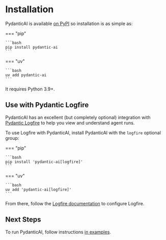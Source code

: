 # Installation

PydanticAI is available [on PyPI](https://pypi.org/project/pydantic-ai/) so installation is as simple as:

=== "pip"

    ```bash
    pip install pydantic-ai
    ```

=== "uv"

    ```bash
    uv add pydantic-ai
    ```

It requires Python 3.9+.

## Use with Pydantic Logfire

PydanticAI has an excellent (but completely optional) integration with [Pydantic Logfire](https://pydantic.dev/logfire) to help you view and understand agent runs.

To use Logfire with PydanticAI, install PydanticAI with the `logfire` optional group:

=== "pip"

    ```bash
    pip install 'pydantic-ai[logfire]'
    ```

=== "uv"

    ```bash
    uv add 'pydantic-ai[logfire]'
    ```

From there, follow the [Logfire documentation](https://logfire.pydantic.dev/docs/) to configure Logfire.

## Next Steps

To run PydanticAI, follow instructions [in examples](examples/index.md).
